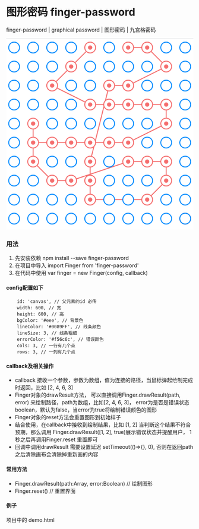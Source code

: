 # 图形密码  finger-password
finger-password | graphical password | 图形密码 | 九宫格密码

![示例](./img/finger-password.png)


### 用法
1. 先安装依赖 npm install --save finger-password
2. 在项目中导入  import Finger from 'finger-password'
3. 在代码中使用  var finger = new Finger(config, callback)

#### config配置如下
```
    id: 'canvas', // 父元素的id 必传
    width: 600, // 宽
    height: 600, // 高
    bgColor: '#eee', // 背景色
    lineColor: '#0089FF', // 线条颜色
    lineSize: 3, // 线条粗细
    errorColor: '#f56c6c', // 错误颜色
    cols: 3, // 一行有几个点
    rows: 3, // 一列有几个点
```

#### callback及相关操作
* callback 接收一个参数，参数为数组，值为连接的路径，当鼠标弹起绘制完成时返回，比如 [2, 4, 6, 3]
* Finger对象的drawResult方法， 可以直接调用Finger.drawResult(path, error) 来绘制路径，path为数组，比如[2, 4, 6, 3]， error为是否是错误状态boolean，默认为false，当error为true将绘制错误颜色的图形
* Finger对象的reset方法会重置图形到初始样子
* 结合使用，在callback中接收到绘制结果，比如 [1, 2] 当判断这个结果不符合预期，那么调用 Finger.drawResult([1, 2], true)展示错误状态并提醒用户， 1秒之后再调用Finger.reset 重置即可
* 回调中调用drawResult 需要设置延迟 setTimeout(()=>{}, 0), 否则在返回path之后清除画布会清除掉重新画的内容


#### 常用方法
* Finger.drawResult(path:Array<Number>, error:Boolean) // 绘制图形
* Finger.reset() // 重置界面


#### 例子
项目中的 demo.html 